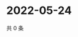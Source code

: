 # 2022-05-24

共 0 条

<!-- BEGIN WEIBO -->
<!-- 最后更新时间 Tue May 24 2022 16:07:50 GMT+0800 (China Standard Time) -->

<!-- END WEIBO -->

